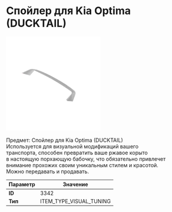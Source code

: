 # Спойлер для Kia Optima (DUCKTAIL)

![Item Image](../img/3342.webp?raw=true)

Предмет: Спойлер для Kia Optima (DUCKTAIL)<br>Используется для визуальной модификаций вашего<br>транспорта, способен превратить ваше ржавое корыто<br>в настоящую порхающую бабочку, что обязательно привлечет<br>внимание прохожих своим уникальным стилем и красотой.<br>Можно передавать и продавать.


| Параметр | Значение |
|----------|----------|
| **ID** | 3342 |
| **Тип** | ITEM_TYPE_VISUAL_TUNING |

